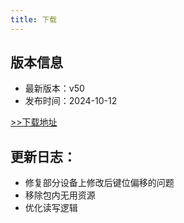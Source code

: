 ```yaml
---
title: 下载
---
```


## 版本信息

- 最新版本：v50
- 发布时间：2024-10-12

[>>下载地址](https://wwwj.lanzouw.com/inVjU2cbzykf)


## 更新日志：

- 修复部分设备上修改后键位偏移的问题
- 移除包内无用资源
- 优化读写逻辑
